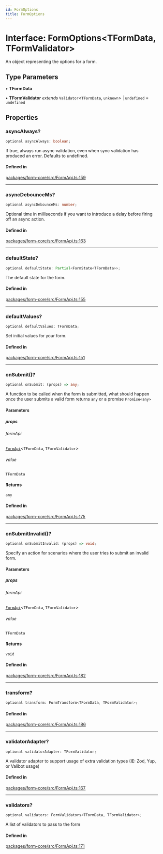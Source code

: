```yaml
---
id: FormOptions
title: FormOptions
---
```


# Interface: FormOptions\<TFormData, TFormValidator\>

An object representing the options for a form.

## Type Parameters

• **TFormData**

• **TFormValidator** *extends* `Validator`\<`TFormData`, `unknown`\> \| `undefined` = `undefined`

## Properties

### asyncAlways?

```ts
optional asyncAlways: boolean;
```

If true, always run async validation, even when sync validation has produced an error. Defaults to undefined.

#### Defined in

[packages/form-core/src/FormApi.ts:159](https://github.com/TanStack/form/blob/main/packages/form-core/src/FormApi.ts#L159)

***

### asyncDebounceMs?

```ts
optional asyncDebounceMs: number;
```

Optional time in milliseconds if you want to introduce a delay before firing off an async action.

#### Defined in

[packages/form-core/src/FormApi.ts:163](https://github.com/TanStack/form/blob/main/packages/form-core/src/FormApi.ts#L163)

***

### defaultState?

```ts
optional defaultState: Partial<FormState<TFormData>>;
```

The default state for the form.

#### Defined in

[packages/form-core/src/FormApi.ts:155](https://github.com/TanStack/form/blob/main/packages/form-core/src/FormApi.ts#L155)

***

### defaultValues?

```ts
optional defaultValues: TFormData;
```

Set initial values for your form.

#### Defined in

[packages/form-core/src/FormApi.ts:151](https://github.com/TanStack/form/blob/main/packages/form-core/src/FormApi.ts#L151)

***

### onSubmit()?

```ts
optional onSubmit: (props) => any;
```

A function to be called when the form is submitted, what should happen once the user submits a valid form returns `any` or a promise `Promise<any>`

#### Parameters

##### props

###### formApi

[`FormApi`](../classes/formapi.md)\<`TFormData`, `TFormValidator`\>

###### value

`TFormData`

#### Returns

`any`

#### Defined in

[packages/form-core/src/FormApi.ts:175](https://github.com/TanStack/form/blob/main/packages/form-core/src/FormApi.ts#L175)

***

### onSubmitInvalid()?

```ts
optional onSubmitInvalid: (props) => void;
```

Specify an action for scenarios where the user tries to submit an invalid form.

#### Parameters

##### props

###### formApi

[`FormApi`](../classes/formapi.md)\<`TFormData`, `TFormValidator`\>

###### value

`TFormData`

#### Returns

`void`

#### Defined in

[packages/form-core/src/FormApi.ts:182](https://github.com/TanStack/form/blob/main/packages/form-core/src/FormApi.ts#L182)

***

### transform?

```ts
optional transform: FormTransform<TFormData, TFormValidator>;
```

#### Defined in

[packages/form-core/src/FormApi.ts:186](https://github.com/TanStack/form/blob/main/packages/form-core/src/FormApi.ts#L186)

***

### validatorAdapter?

```ts
optional validatorAdapter: TFormValidator;
```

A validator adapter to support usage of extra validation types (IE: Zod, Yup, or Valibot usage)

#### Defined in

[packages/form-core/src/FormApi.ts:167](https://github.com/TanStack/form/blob/main/packages/form-core/src/FormApi.ts#L167)

***

### validators?

```ts
optional validators: FormValidators<TFormData, TFormValidator>;
```

A list of validators to pass to the form

#### Defined in

[packages/form-core/src/FormApi.ts:171](https://github.com/TanStack/form/blob/main/packages/form-core/src/FormApi.ts#L171)
